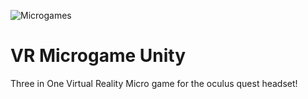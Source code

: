![Microgames](https://user-images.githubusercontent.com/64089173/130761155-c49d6924-bfdb-4dc0-9316-0c1c2c57f24b.png)
# VR Microgame Unity
Three in One Virtual Reality Micro game for the oculus quest headset!
